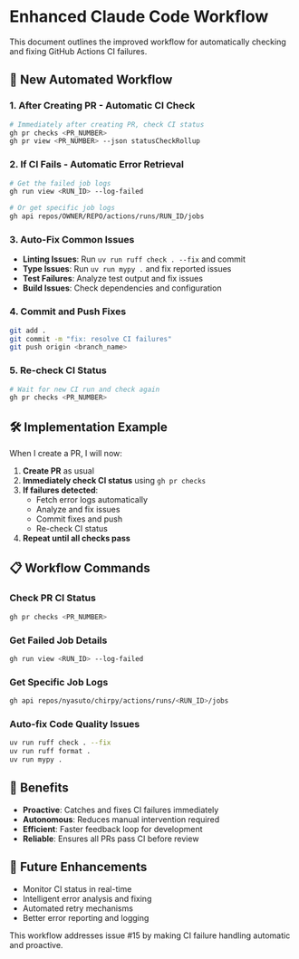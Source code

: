 # Enhanced Claude Code Workflow

This document outlines the improved workflow for automatically checking and fixing GitHub Actions CI failures.

## 🔄 New Automated Workflow

### 1. After Creating PR - Automatic CI Check
```bash
# Immediately after creating PR, check CI status
gh pr checks <PR_NUMBER>
gh pr view <PR_NUMBER> --json statusCheckRollup
```

### 2. If CI Fails - Automatic Error Retrieval
```bash
# Get the failed job logs
gh run view <RUN_ID> --log-failed

# Or get specific job logs
gh api repos/OWNER/REPO/actions/runs/RUN_ID/jobs
```

### 3. Auto-Fix Common Issues
- **Linting Issues**: Run `uv run ruff check . --fix` and commit
- **Type Issues**: Run `uv run mypy .` and fix reported issues
- **Test Failures**: Analyze test output and fix issues
- **Build Issues**: Check dependencies and configuration

### 4. Commit and Push Fixes
```bash
git add .
git commit -m "fix: resolve CI failures"
git push origin <branch_name>
```

### 5. Re-check CI Status
```bash
# Wait for new CI run and check again
gh pr checks <PR_NUMBER>
```

## 🛠️ Implementation Example

When I create a PR, I will now:

1. **Create PR** as usual
2. **Immediately check CI status** using `gh pr checks`
3. **If failures detected**:
   - Fetch error logs automatically
   - Analyze and fix issues
   - Commit fixes and push
   - Re-check CI status
4. **Repeat until all checks pass**

## 📋 Workflow Commands

### Check PR CI Status
```bash
gh pr checks <PR_NUMBER>
```

### Get Failed Job Details
```bash
gh run view <RUN_ID> --log-failed
```

### Get Specific Job Logs
```bash
gh api repos/nyasuto/chirpy/actions/runs/<RUN_ID>/jobs
```

### Auto-fix Code Quality Issues
```bash
uv run ruff check . --fix
uv run ruff format .
uv run mypy .
```

## 🎯 Benefits

- **Proactive**: Catches and fixes CI failures immediately
- **Autonomous**: Reduces manual intervention required
- **Efficient**: Faster feedback loop for development
- **Reliable**: Ensures all PRs pass CI before review

## 📝 Future Enhancements

- Monitor CI status in real-time
- Intelligent error analysis and fixing
- Automated retry mechanisms
- Better error reporting and logging

This workflow addresses issue #15 by making CI failure handling automatic and proactive.